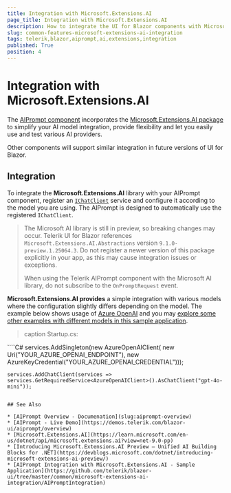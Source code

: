 ```yaml
---
title: Integration with Microsoft.Extensions.AI
page_title: Integration with Microsoft.Extensions.AI
description: How to integrate the UI for Blazor components with Microsoft.Extensions.AI
slug: common-features-microsoft-extensions-ai-integration
tags: telerik,blazor,aiprompt,ai,extensions,integration
published: True
position: 4
---
```


# Integration with Microsoft.Extensions.AI

The [AIPrompt component](slug:aiprompt-overview) incorporates the [Microsoft.Extensions.AI package](https://learn.microsoft.com/en-us/dotnet/api/microsoft.extensions.ai?view=net-9.0-pp) to simplify your AI model integration, provide flexibility and let you easily use and test various AI providers.

Other components will support similar integration in future versions of UI for Blazor.

## Integration

To integrate the **Microsoft.Extensions.AI** library with your AIPrompt component, register an [`IChatClient`](https://learn.microsoft.com/en-us/dotnet/api/microsoft.extensions.ai.ichatclient?view=net-9.0-pp) service and configure it according to the model you are using. The AIPrompt is designed to automatically use the registered `IChatClient`.

> The Microsoft AI library is still in preview, so breaking changes may occur. Telerik UI for Blazor references `Microsoft.Extensions.AI.Abstractions` version `9.1.0-preview.1.25064.3`. Do not register a newer version of this package explicitly in your app, as this may cause integration issues or exceptions.
>
> When using the Telerik AIPrompt component with the Microsoft AI library, do not subscribe to the `OnPromptRequest` event.

**Microsoft.Extensions.AI provides** a simple integration with various models where the configuration slightly differs depending on the model. The example below shows usage of [Azure OpenAI](https://www.nuget.org/packages/Azure.AI.OpenAI) and you may [explore some other examples with different models in this sample application](https://github.com/telerik/blazor-ui/tree/master/common/microsoft-extensions-ai-integration/AIPromptIntegration).

>caption Startup.cs:

<div class="skip-repl"></div>
````C# 
    services.AddSingleton(new AzureOpenAIClient(
       new Uri("YOUR_AZURE_OPENAI_ENDPOINT"),
       new AzureKeyCredential("YOUR_AZURE_OPENAI_CREDENTIAL")));

    services.AddChatClient(services => services.GetRequiredService<AzureOpenAIClient>().AsChatClient("gpt-4o-mini"));
````

## See Also 

* [AIPrompt Overview - Documenation](slug:aiprompt-overview)
* [AIPrompt - Live Demo](https://demos.telerik.com/blazor-ui/aiprompt/overview)
* [Microsoft.Extensions.AI](https://learn.microsoft.com/en-us/dotnet/api/microsoft.extensions.ai?view=net-9.0-pp)
* [Introducing Microsoft.Extensions.AI Preview – Unified AI Building Blocks for .NET](https://devblogs.microsoft.com/dotnet/introducing-microsoft-extensions-ai-preview/)
* [AIPrompt Integration with Microsoft.Extensions.AI - Sample Application](https://github.com/telerik/blazor-ui/tree/master/common/microsoft-extensions-ai-integration/AIPromptIntegration)